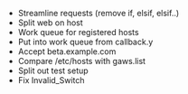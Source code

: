* Streamline requests (remove if, elsif, elsif..)
* Split web on host
* Work queue for registered hosts
* Put into work queue from callback.y
* Accept beta.example.com
* Compare /etc/hosts with gaws.list
* Split out test setup
* Fix Invalid_Switch
